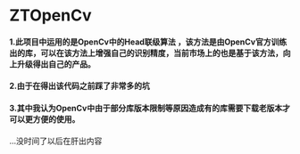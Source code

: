 # ZTOpenCv



#### 1.此项目中运用的是OpenCv中的Head联级算法 ，该方法是由OpenCv官方训练出的库，可以在该方法上增强自己的识别精度，当前市场上的也是基于该方法，向上升级得出自己的产品。

####  2.由于在得出该代码之前踩了非常多的坑

#### 3.其中我认为OpenCv中由于部分库版本限制等原因造成有的库需要下载老版本才可以更方便的使用。



...没时间了以后在肝出内容

